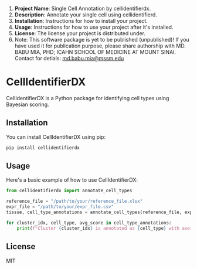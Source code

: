 1. **Project Name**: Single Cell Annotation by cellidentifierdx.
2. **Description**: Annotate your single cell using cellidentifierd.
3. **Installation**: Instructions for how to install your project.
4. **Usage**: Instructions for how to use your project after it's installed.
5. **License**: The license your project is distributed under.
6. Note: This software package is yet to be published (unpublished)! If you have used it for publication purpose, please share authorship with MD. BABU MIA, PHD; ICAHN SCHOOL OF MEDICINE AT MOUNT SINAI. Contact for detials: md.babu.mia@mssm.edu
# CellIdentifierDX

CellIdentifierDX is a Python package for identifying cell types using Bayesian scoring.

## Installation

You can install CellIdentifierDX using pip:

```bash
pip install cellidentifierdx
```

## Usage

Here's a basic example of how to use CellIdentifierDX:

```python
from cellidentifierdx import annotate_cell_types

reference_file = "/path/to/your/reference_file.xlsx"
expr_file = "/path/to/your/expr_file.csv"
tissue, cell_type_annotations = annotate_cell_types(reference_file, expr_file, 'sheetname')

for cluster_idx, cell_type, avg_score in cell_type_annotations:
    print(f"Cluster {cluster_idx} is annotated as {cell_type} with average Bayesian score of {avg_score}.")

```

## License

MIT
```
